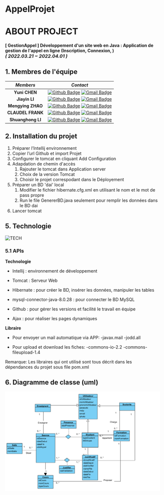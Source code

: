 
# AppelProjet

# ABOUT PROJECT
#### [ GestionAppel ] Développement d'un site web en Java : Application de gestion de l'appel en ligne (Inscription, Connexion, ) <br><span style="font-size:15px">*( 2022.03.21 ~ 2022.04.01 )*</span>

## 1. Membres de l'équipe

|*Members*|*Contact*|
|:---:|---|
|**Yuni CHEN**|[![Github Badge](https://img.shields.io/badge/-Github-000?style=flat-square&logo=Github&logoColor=white)](https://github.com/StevenZZJ) [![Gmail Badge](https://img.shields.io/badge/-steven.zhouzijing@gmail.com-c14438?style=flat-square&logo=Gmail&logoColor=white&link=mailto:steven.zhouzijing@gmail.com)](mailto:steven.zhouzijing@gmail.com)|
|**Jiayin LI**|[![Github Badge](https://img.shields.io/badge/-Github-000?style=flat-square&logo=Github&logoColor=white)](http://github.com/ljy9988) [![Gmail Badge](https://img.shields.io/badge/-jiayin.li9988@gmail.com-c14438?style=flat-square&logo=Gmail&logoColor=white&link=mailto:jiayin.li9988@gmail.com)](mailto:jiayin.li9988@gmail.com)|
|**Mengying ZHAO**|[![Github Badge](https://img.shields.io/badge/-Github-000?style=flat-square&logo=Github&logoColor=white)](https://github.com/Gabrielle07) [![Gmail Badge](https://img.shields.io/badge/-tongliu024@gmail.com-c14438?style=flat-square&logo=Gmail&logoColor=white&link=mailto:tongliu024@gmail.com)](mailto:tongliu024@gmail.com)|
|**CLAUDEL FRANK**|[![Github Badge](https://img.shields.io/badge/-Github-000?style=flat-square&logo=Github&logoColor=white)](https://github.com/faresmegari) [![Gmail Badge](https://img.shields.io/badge/-faares.mega@gmail.com-c14438?style=flat-square&logo=Gmail&logoColor=white&link=mailto:faares.mega@gmail.com)](mailto:faares.mega@gmail.com)|
|**Shuanghong LI**|[![Github Badge](https://img.shields.io/badge/-Github-000?style=flat-square&logo=Github&logoColor=white)](https://github.com/Li-Shuanghong) [![Gmail Badge](https://img.shields.io/badge/-lishuanghong3849@gmail.com-c14438?style=flat-square&logo=Gmail&logoColor=white&link=mailto:lishuanghong3849@gmail.com)](mailto:lishuanghong3849@gmail.com)|
## 2. Installation du projet
1. Préparer l’Intellij environnement
2. Copier l’url Github et import Projet
3. Configurer le tomcat en cliquant Add Configuration
4. Adapdation de chemin d'accès 
      1. Rajouter le tomcat dans Application server
      3. Choix de la version Tomcat
      4. Choisir le projet correspodant dans le Déployement
5. Préparer un BD 'dai' local
      1. Modifier le fichier hibernate.cfg.xml en utilisant le nom et le mot de pass propre
      2. Run le file GenererBD.java seulement pour remplir les données dans le BD dai
7. Lancer tomcat


## 5. Technologie
![TECH](img/tech.png)
### 5.1 APIs

**Technologie**

- Intellij : environnement de développement

- Tomcat : Serveur Web

- Hibernate : pour créer le BD, insérer les données, manipuler les tables

- mysql-connector-java-8.0.28 : pour connecter le BD MySQL

- Github : pour gérer les versions et facilité le travail en équipe

- Ajax : pour réaliser les pages dynamiques

**Libraire**

- Pour envoyer un mail automatique via APP:
    -javax.mail
    -jodd.all

- Pour upload et download les fiches:
   -commons-io-2.2
   -commons-fileupload-1.4

Remarque: Les libraires qui ont utilisé sont tous décrit dans les dépendances du projet sous file pom.xml

## 6. Diagramme de classe (uml)
![UML](captures/UML.png)

